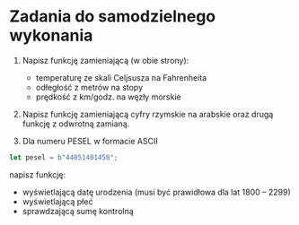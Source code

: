 # Zadania do samodzielnego wykonania

1. Napisz funkcję zamieniającą (w obie strony):

   - temperaturę ze skali Celjsusza na Fahrenheita
   - odłegłość z metrów na stopy
   - prędkość z km/godz. na węzły morskie

2. Napisz funkcję zamieniającą cyfry rzymskie na arabskie oraz drugą funkcję z odwrotną zamianą.

3. Dla numeru PESEL w formacie ASCII

```rust
let pesel = b"44051401458";
```

   napisz funkcję:
   - wyświetlającą datę urodzenia (musi być prawidłowa dla lat 1800 – 2299)
   - wyświetlającą płeć
   - sprawdzającą sumę kontrolną
